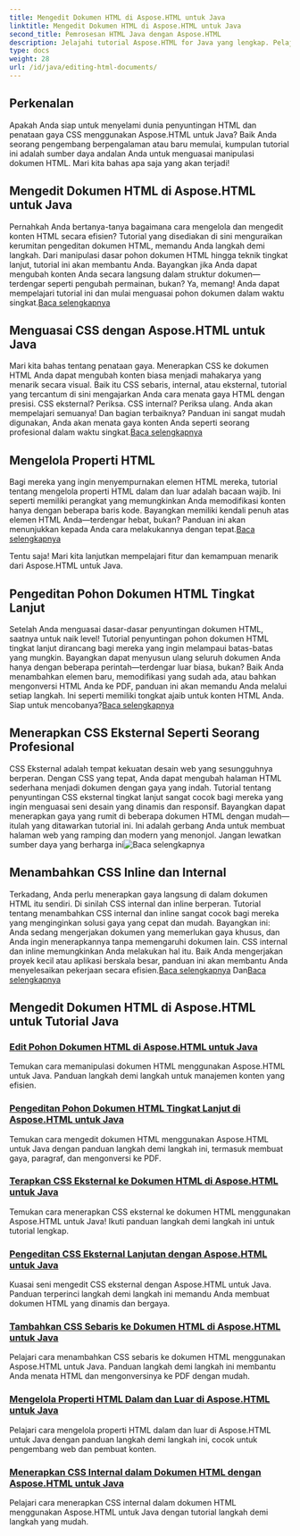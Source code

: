```yaml
---
title: Mengedit Dokumen HTML di Aspose.HTML untuk Java
linktitle: Mengedit Dokumen HTML di Aspose.HTML untuk Java
second_title: Pemrosesan HTML Java dengan Aspose.HTML
description: Jelajahi tutorial Aspose.HTML for Java yang lengkap. Pelajari penyuntingan dokumen HTML, penerapan CSS, dan pengelolaan konten dengan panduan langkah demi langkah.
type: docs
weight: 28
url: /id/java/editing-html-documents/
---
```

## Perkenalan

Apakah Anda siap untuk menyelami dunia penyuntingan HTML dan penataan gaya CSS menggunakan Aspose.HTML untuk Java? Baik Anda seorang pengembang berpengalaman atau baru memulai, kumpulan tutorial ini adalah sumber daya andalan Anda untuk menguasai manipulasi dokumen HTML. Mari kita bahas apa saja yang akan terjadi!

## Mengedit Dokumen HTML di Aspose.HTML untuk Java

Pernahkah Anda bertanya-tanya bagaimana cara mengelola dan mengedit konten HTML secara efisien? Tutorial yang disediakan di sini menguraikan kerumitan pengeditan dokumen HTML, memandu Anda langkah demi langkah. Dari manipulasi dasar pohon dokumen HTML hingga teknik tingkat lanjut, tutorial ini akan membantu Anda. Bayangkan jika Anda dapat mengubah konten Anda secara langsung dalam struktur dokumen—terdengar seperti pengubah permainan, bukan? Ya, memang! Anda dapat mempelajari tutorial ini dan mulai menguasai pohon dokumen dalam waktu singkat.[Baca selengkapnya](./edit-html-document-tree/)

## Menguasai CSS dengan Aspose.HTML untuk Java

 Mari kita bahas tentang penataan gaya. Menerapkan CSS ke dokumen HTML Anda dapat mengubah konten biasa menjadi mahakarya yang menarik secara visual. Baik itu CSS sebaris, internal, atau eksternal, tutorial yang tercantum di sini mengajarkan Anda cara menata gaya HTML dengan presisi. CSS eksternal? Periksa. CSS internal? Periksa ulang. Anda akan mempelajari semuanya! Dan bagian terbaiknya? Panduan ini sangat mudah digunakan, Anda akan menata gaya konten Anda seperti seorang profesional dalam waktu singkat.[Baca selengkapnya](./apply-external-css-html-documents/)

## Mengelola Properti HTML

Bagi mereka yang ingin menyempurnakan elemen HTML mereka, tutorial tentang mengelola properti HTML dalam dan luar adalah bacaan wajib. Ini seperti memiliki perangkat yang memungkinkan Anda memodifikasi konten hanya dengan beberapa baris kode. Bayangkan memiliki kendali penuh atas elemen HTML Anda—terdengar hebat, bukan? Panduan ini akan menunjukkan kepada Anda cara melakukannya dengan tepat.[Baca selengkapnya](./manage-inner-outer-html-properties/)

Tentu saja! Mari kita lanjutkan mempelajari fitur dan kemampuan menarik dari Aspose.HTML untuk Java.

## Pengeditan Pohon Dokumen HTML Tingkat Lanjut

Setelah Anda menguasai dasar-dasar penyuntingan dokumen HTML, saatnya untuk naik level! Tutorial penyuntingan pohon dokumen HTML tingkat lanjut dirancang bagi mereka yang ingin melampaui batas-batas yang mungkin. Bayangkan dapat menyusun ulang seluruh dokumen Anda hanya dengan beberapa perintah—terdengar luar biasa, bukan? Baik Anda menambahkan elemen baru, memodifikasi yang sudah ada, atau bahkan mengonversi HTML Anda ke PDF, panduan ini akan memandu Anda melalui setiap langkah. Ini seperti memiliki tongkat ajaib untuk konten HTML Anda. Siap untuk mencobanya?[Baca selengkapnya](./advanced-html-document-tree-editing/)

## Menerapkan CSS Eksternal Seperti Seorang Profesional

CSS Eksternal adalah tempat kekuatan desain web yang sesungguhnya berperan. Dengan CSS yang tepat, Anda dapat mengubah halaman HTML sederhana menjadi dokumen dengan gaya yang indah. Tutorial tentang penyuntingan CSS eksternal tingkat lanjut sangat cocok bagi mereka yang ingin menguasai seni desain yang dinamis dan responsif. Bayangkan dapat menerapkan gaya yang rumit di beberapa dokumen HTML dengan mudah—itulah yang ditawarkan tutorial ini. Ini adalah gerbang Anda untuk membuat halaman web yang ramping dan modern yang menonjol. Jangan lewatkan sumber daya yang berharga ini![Baca selengkapnya](./advanced-external-css-editing/)

## Menambahkan CSS Inline dan Internal

Terkadang, Anda perlu menerapkan gaya langsung di dalam dokumen HTML itu sendiri. Di sinilah CSS internal dan inline berperan. Tutorial tentang menambahkan CSS internal dan inline sangat cocok bagi mereka yang menginginkan solusi gaya yang cepat dan mudah. Bayangkan ini: Anda sedang mengerjakan dokumen yang memerlukan gaya khusus, dan Anda ingin menerapkannya tanpa memengaruhi dokumen lain. CSS internal dan inline memungkinkan Anda melakukan hal itu. Baik Anda mengerjakan proyek kecil atau aplikasi berskala besar, panduan ini akan membantu Anda menyelesaikan pekerjaan secara efisien.[Baca selengkapnya](./add-inline-css-html-documents/) Dan[Baca selengkapnya](./implement-internal-css-html-documents/)

## Mengedit Dokumen HTML di Aspose.HTML untuk Tutorial Java
### [Edit Pohon Dokumen HTML di Aspose.HTML untuk Java](./edit-html-document-tree/)
Temukan cara memanipulasi dokumen HTML menggunakan Aspose.HTML untuk Java. Panduan langkah demi langkah untuk manajemen konten yang efisien.
### [Pengeditan Pohon Dokumen HTML Tingkat Lanjut di Aspose.HTML untuk Java](./advanced-html-document-tree-editing/)
Temukan cara mengedit dokumen HTML menggunakan Aspose.HTML untuk Java dengan panduan langkah demi langkah ini, termasuk membuat gaya, paragraf, dan mengonversi ke PDF.
### [Terapkan CSS Eksternal ke Dokumen HTML di Aspose.HTML untuk Java](./apply-external-css-html-documents/)
Temukan cara menerapkan CSS eksternal ke dokumen HTML menggunakan Aspose.HTML untuk Java! Ikuti panduan langkah demi langkah ini untuk tutorial lengkap.
### [Pengeditan CSS Eksternal Lanjutan dengan Aspose.HTML untuk Java](./advanced-external-css-editing/)
Kuasai seni mengedit CSS eksternal dengan Aspose.HTML untuk Java. Panduan terperinci langkah demi langkah ini memandu Anda membuat dokumen HTML yang dinamis dan bergaya.
### [Tambahkan CSS Sebaris ke Dokumen HTML di Aspose.HTML untuk Java](./add-inline-css-html-documents/)
Pelajari cara menambahkan CSS sebaris ke dokumen HTML menggunakan Aspose.HTML untuk Java. Panduan langkah demi langkah ini membantu Anda menata HTML dan mengonversinya ke PDF dengan mudah.
### [Mengelola Properti HTML Dalam dan Luar di Aspose.HTML untuk Java](./manage-inner-outer-html-properties/)
Pelajari cara mengelola properti HTML dalam dan luar di Aspose.HTML untuk Java dengan panduan langkah demi langkah ini, cocok untuk pengembang web dan pembuat konten.
### [Menerapkan CSS Internal dalam Dokumen HTML dengan Aspose.HTML untuk Java](./implement-internal-css-html-documents/)
Pelajari cara menerapkan CSS internal dalam dokumen HTML menggunakan Aspose.HTML untuk Java dengan tutorial langkah demi langkah yang mudah.
